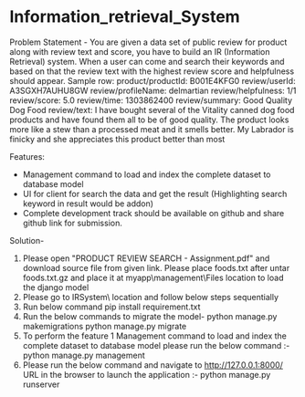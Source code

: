 # Information_retrieval_System
Problem Statement -
You are given a data set of public review for product along with review text and score, you have
to build an IR (Information Retrieval) system. When a user can come and search their keywords
and based on that the review text with the highest review score and helpfulness should appear.
Sample row:
product/productId: B001E4KFG0
review/userId: A3SGXH7AUHU8GW
review/profileName: delmartian
review/helpfulness: 1/1
review/score: 5.0
review/time: 1303862400
review/summary: Good Quality Dog Food
review/text: I have bought several of the Vitality canned dog food products and have found them
all to be of good quality. The product looks more like a stew than a processed meat and it
smells better. My Labrador is finicky and she appreciates this product better than most

Features:
- Management command to load and index the complete dataset to database model
- UI for client for search the data and get the result (Highlighting search keyword in result
would be addon)
- Complete development track should be available on github and share github link for
submission.

Solution-

1. Please open "PRODUCT REVIEW SEARCH - Assignment.pdf" and download source file from given link.
   Please place foods.txt after untar foods.txt.gz and place it at myapp\management\Files location to load the django model
2. Please go to IRSystem\ location and follow below steps sequentially
3. Run below command
    pip install requirement.txt
4. Run the below commands to migrate the model-
    python manage.py makemigrations
    python manage.py migrate
5. To perform the feature 1 Management command to load and index the complete dataset to database model please run the below command :-
    python manage.py management
6. Please run the below command and navigate to http://127.0.0.1:8000/ URL in the browser to launch the application :-
    python manage.py runserver
